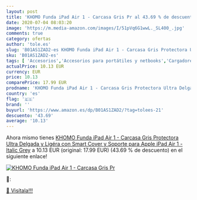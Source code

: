 ```yaml
---
layout: post
title: 'KHOMO Funda iPad Air 1 - Carcasa Gris Pr al 43.69 % de descuento'
date: 2020-07-04 08:03:20
image: 'https://m.media-amazon.com/images/I/51pVq6G1wwL._SL400_.jpg'
comments: true
category: ofertas
author: 'tole.es'
slug: 'B01AS1ZAD2-es KHOMO Funda iPad Air 1 - Carcasa Gris Protectora Ultra...'
sku: 'B01AS1ZAD2-es'
tags: [ 'Accesorios','Accesorios para portátiles y netbooks','Cargadores y adaptadores para portátiles y netbooks','Cargadores y bases de carga para portátiles y netbooks','Informática','apple','ipad', ]
actualPrice: 10.13 EUR
currency: EUR
price: 10.13
comparePrice: 17.99 EUR
prodname: 'KHOMO Funda iPad Air 1 - Carcasa Gris Protectora Ultra Delgada y Ligéra con Smart Cover y Soporte para Apple iPad Air 1 - Italic Grey'
country: 'es'
flag: '🇪🇸'
brand: ''
buyurl: 'https://www.amazon.es/dp/B01AS1ZAD2/?tag=tolees-21'
descuento: '43.69'
average: '10.13'
---
```


Ahora mismo tienes [KHOMO Funda iPad Air 1 - Carcasa Gris Protectora Ultra Delgada y Ligéra con Smart Cover y Soporte para Apple iPad Air 1 - Italic Grey](https://www.amazon.es/dp/B01AS1ZAD2/?tag=tolees-21) a 10.13 EUR (original: 17.99 EUR) (43.69 %  de descuento) en el siguiente enlace!

[![KHOMO Funda iPad Air 1 - Carcasa Gris Pr](https://m.media-amazon.com/images/I/51pVq6G1wwL._SL400_.jpg)](https://www.amazon.es/dp/B01AS1ZAD2/?tag=tolees-21)

🔎:


[🛒 Visítala!!!](https://www.amazon.es/dp/B01AS1ZAD2/?tag=tolees-21)
